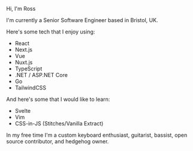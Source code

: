 Hi, I'm Ross

I'm currently a Senior Software Engineer based in Bristol, UK.

Here's some tech that I enjoy using:

- React
- Next.js
- Vue
- Nuxt.js
- TypeScript
- .NET / ASP.NET Core
- Go
- TailwindCSS

And here's some that I would like to learn:

- Svelte
- Vim
- CSS-in-JS (Stitches/Vanilla Extract)

In my free time I'm a custom keyboard enthusiast, guitarist, bassist, open source contributor, and hedgehog owner.
